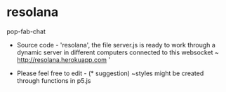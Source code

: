 # resolana
pop-fab-chat

* Source code - 'resolana', the file server.js is ready to work through a dynamic server in different computers connected to this websocket ~ http://resolana.herokuapp.com '
- Please feel free to edit - (* suggestion) ~styles might be created through functions in p5.js 

